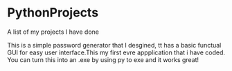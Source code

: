 # PythonProjects
A list of my projects I have done

This is a simple password generator that I desgined, tt has a basic functual GUI for easy user interface.This my first evre appplication
that i have coded. You can turn this into an .exe by using py to exe and it works great! 
